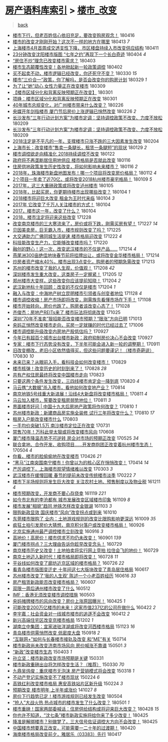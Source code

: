 [房产语料库索引](../../README.md)  > [楼市_改变](楼市_改变.md)
====
> [back](../README.md)

- [楼市下行，但老百姓信心依旧充足，要改变购房观念！](http://jkwz.applinzi.com/ittc/7092596384622707728.html#%E6%A5%BC%E5%B8%82%E4%B8%8B%E8%A1%8C%EF%BC%8C%E4%BD%86%E8%80%81%E7%99%BE%E5%A7%93%E4%BF%A1%E5%BF%83%E4%BE%9D%E6%97%A7%E5%85%85%E8%B6%B3%EF%BC%8C%E8%A6%81%E6%94%B9%E5%8F%98%E8%B4%AD%E6%88%BF%E8%A7%82%E5%BF%B5%EF%BC%81) 180416  
- [楼市的改变才刚刚开始？这次不一样的地方在哪里](http://jkwz.applinzi.com/ittc/7091295399082198023.html#%E6%A5%BC%E5%B8%82%E7%9A%84%E6%94%B9%E5%8F%98%E6%89%8D%E5%88%9A%E5%88%9A%E5%BC%80%E5%A7%8B%EF%BC%9F%E8%BF%99%E6%AC%A1%E4%B8%8D%E4%B8%80%E6%A0%B7%E7%9A%84%E5%9C%B0%E6%96%B9%E5%9C%A8%E5%93%AA%E9%87%8C) 180413 *7* 
- [上海楼市4月首周成交透支性下降，市区楼盘持续入市改变供应结构](http://jkwz.applinzi.com/ittc/7090643338850206730.html#%E4%B8%8A%E6%B5%B7%E6%A5%BC%E5%B8%824%E6%9C%88%E9%A6%96%E5%91%A8%E6%88%90%E4%BA%A4%E9%80%8F%E6%94%AF%E6%80%A7%E4%B8%8B%E9%99%8D%EF%BC%8C%E5%B8%82%E5%8C%BA%E6%A5%BC%E7%9B%98%E6%8C%81%E7%BB%AD%E5%85%A5%E5%B8%82%E6%94%B9%E5%8F%98%E4%BE%9B%E5%BA%94%E7%BB%93%E6%9E%84) 180411  
- [23分钟改变沈阳楼市版图 “七年之约”再现下一个长白奇迹](http://jkwz.applinzi.com/ittc/7088123755358585866.html#23%E5%88%86%E9%92%9F%E6%94%B9%E5%8F%98%E6%B2%88%E9%98%B3%E6%A5%BC%E5%B8%82%E7%89%88%E5%9B%BE+%E2%80%9C%E4%B8%83%E5%B9%B4%E4%B9%8B%E7%BA%A6%E2%80%9D%E5%86%8D%E7%8E%B0%E4%B8%8B%E4%B8%80%E4%B8%AA%E9%95%BF%E7%99%BD%E5%A5%87%E8%BF%B9) 180404 *4* 
- [“房住不炒”理念已改变楼市需求？](http://jkwz.applinzi.com/ittc/7087819238725387275.html#%E2%80%9C%E6%88%BF%E4%BD%8F%E4%B8%8D%E7%82%92%E2%80%9D%E7%90%86%E5%BF%B5%E5%B7%B2%E6%94%B9%E5%8F%98%E6%A5%BC%E5%B8%82%E9%9C%80%E6%B1%82%EF%BC%9F) 180403  
- [楼市生态颠覆性改变！各地掀起新一轮政策调控](http://jkwz.applinzi.com/ittc/7087393008465216528.html#%E6%A5%BC%E5%B8%82%E7%94%9F%E6%80%81%E9%A2%A0%E8%A6%86%E6%80%A7%E6%94%B9%E5%8F%98%EF%BC%81%E5%90%84%E5%9C%B0%E6%8E%80%E8%B5%B7%E6%96%B0%E4%B8%80%E8%BD%AE%E6%94%BF%E7%AD%96%E8%B0%83%E6%8E%A7) 180402  
- [买不起卖不动，楼市逻辑已经改变，你还死守不变？](http://jkwz.applinzi.com/ittc/7086279158663742480.html#%E4%B9%B0%E4%B8%8D%E8%B5%B7%E5%8D%96%E4%B8%8D%E5%8A%A8%EF%BC%8C%E6%A5%BC%E5%B8%82%E9%80%BB%E8%BE%91%E5%B7%B2%E7%BB%8F%E6%94%B9%E5%8F%98%EF%BC%8C%E4%BD%A0%E8%BF%98%E6%AD%BB%E5%AE%88%E4%B8%8D%E5%8F%98%EF%BC%9F) 180330 *15* 
- [楼市“三价合一”政策，你了解吗，是否会改变你的购房计划](http://jkwz.applinzi.com/ittc/7085678884450468880.html#%E6%A5%BC%E5%B8%82%E2%80%9C%E4%B8%89%E4%BB%B7%E5%90%88%E4%B8%80%E2%80%9D%E6%94%BF%E7%AD%96%EF%BC%8C%E4%BD%A0%E4%BA%86%E8%A7%A3%E5%90%97%EF%BC%8C%E6%98%AF%E5%90%A6%E4%BC%9A%E6%94%B9%E5%8F%98%E4%BD%A0%E7%9A%84%E8%B4%AD%E6%88%BF%E8%AE%A1%E5%88%92) 180329 *1* 
- [为了让“她”动心 女性力量正在改变楼市](http://jkwz.applinzi.com/ittc/7078552162223522832.html#%E4%B8%BA%E4%BA%86%E8%AE%A9%E2%80%9C%E5%A5%B9%E2%80%9D%E5%8A%A8%E5%BF%83+%E5%A5%B3%E6%80%A7%E5%8A%9B%E9%87%8F%E6%AD%A3%E5%9C%A8%E6%94%B9%E5%8F%98%E6%A5%BC%E5%B8%82) 180309  
- [【楼市区域分化和背离反映预期正在改变】](http://jkwz.applinzi.com/ittc/7075391647011832839.html#%E3%80%90%E6%A5%BC%E5%B8%82%E5%8C%BA%E5%9F%9F%E5%88%86%E5%8C%96%E5%92%8C%E8%83%8C%E7%A6%BB%E5%8F%8D%E6%98%A0%E9%A2%84%E6%9C%9F%E6%AD%A3%E5%9C%A8%E6%94%B9%E5%8F%98%E3%80%91) 180301  
- [项峥：楼市区域分化和背离反映预期正在改变](http://jkwz.applinzi.com/ittc/7075343002514228230.html#%E9%A1%B9%E5%B3%A5%EF%BC%9A%E6%A5%BC%E5%B8%82%E5%8C%BA%E5%9F%9F%E5%88%86%E5%8C%96%E5%92%8C%E8%83%8C%E7%A6%BB%E5%8F%8D%E6%98%A0%E9%A2%84%E6%9C%9F%E6%AD%A3%E5%9C%A8%E6%94%B9%E5%8F%98) 180301  
- [40年城市总规变化，对广州楼市带来什么改变？](http://jkwz.applinzi.com/ittc/7074354125993411590.html#40%E5%B9%B4%E5%9F%8E%E5%B8%82%E6%80%BB%E8%A7%84%E5%8F%98%E5%8C%96%EF%BC%8C%E5%AF%B9%E5%B9%BF%E5%B7%9E%E6%A5%BC%E5%B8%82%E5%B8%A6%E6%9D%A5%E4%BB%80%E4%B9%88%E6%94%B9%E5%8F%98%EF%BC%9F) 180226  
- [央媒开年剑指楼市 厦门节后房价上涨逻辑已悄然改变](http://jkwz.applinzi.com/ittc/7074308479097766919.html#%E5%A4%AE%E5%AA%92%E5%BC%80%E5%B9%B4%E5%89%91%E6%8C%87%E6%A5%BC%E5%B8%82+%E5%8E%A6%E9%97%A8%E8%8A%82%E5%90%8E%E6%88%BF%E4%BB%B7%E4%B8%8A%E6%B6%A8%E9%80%BB%E8%BE%91%E5%B7%B2%E6%82%84%E7%84%B6%E6%94%B9%E5%8F%98) 180226 *2* 
- [长沙发布“三年行动计划方案”为楼市定调：坚持调控政策不改变、力度不放松](http://jkwz.applinzi.com/ittc/7068010707843286033.html#%E9%95%BF%E6%B2%99%E5%8F%91%E5%B8%83%E2%80%9C%E4%B8%89%E5%B9%B4%E8%A1%8C%E5%8A%A8%E8%AE%A1%E5%88%92%E6%96%B9%E6%A1%88%E2%80%9D%E4%B8%BA%E6%A5%BC%E5%B8%82%E5%AE%9A%E8%B0%83%EF%BC%9A%E5%9D%9A%E6%8C%81%E8%B0%83%E6%8E%A7%E6%94%BF%E7%AD%96%E4%B8%8D%E6%94%B9%E5%8F%98%E3%80%81%E5%8A%9B%E5%BA%A6%E4%B8%8D%E6%94%BE%E6%9D%BE) 180209  
- [长沙发布“三年行动计划方案”为楼市定调：坚持调控政策不改变、力度不放松](http://jkwz.applinzi.com/ittc/7068001225432105991.html#%E9%95%BF%E6%B2%99%E5%8F%91%E5%B8%83%E2%80%9C%E4%B8%89%E5%B9%B4%E8%A1%8C%E5%8A%A8%E8%AE%A1%E5%88%92%E6%96%B9%E6%A1%88%E2%80%9D%E4%B8%BA%E6%A5%BC%E5%B8%82%E5%AE%9A%E8%B0%83%EF%BC%9A%E5%9D%9A%E6%8C%81%E8%B0%83%E6%8E%A7%E6%94%BF%E7%AD%96%E4%B8%8D%E6%94%B9%E5%8F%98%E3%80%81%E5%8A%9B%E5%BA%A6%E4%B8%8D%E6%94%BE%E6%9D%BE) 180209  
- [2018注定是不平凡的一年，支撑楼市只涨不跌的三大因素发生改变](http://jkwz.applinzi.com/ittc/7066254131688113162.html#2018%E6%B3%A8%E5%AE%9A%E6%98%AF%E4%B8%8D%E5%B9%B3%E5%87%A1%E7%9A%84%E4%B8%80%E5%B9%B4%EF%BC%8C%E6%94%AF%E6%92%91%E6%A5%BC%E5%B8%82%E5%8F%AA%E6%B6%A8%E4%B8%8D%E8%B7%8C%E7%9A%84%E4%B8%89%E5%A4%A7%E5%9B%A0%E7%B4%A0%E5%8F%91%E7%94%9F%E6%94%B9%E5%8F%98) 180204  
- [上海市长：改变楼市“售卖一条腿长，租赁一条腿短”的现状](http://jkwz.applinzi.com/ittc/7064058201610126342.html#%E4%B8%8A%E6%B5%B7%E5%B8%82%E9%95%BF%EF%BC%9A%E6%94%B9%E5%8F%98%E6%A5%BC%E5%B8%82%E2%80%9C%E5%94%AE%E5%8D%96%E4%B8%80%E6%9D%A1%E8%85%BF%E9%95%BF%EF%BC%8C%E7%A7%9F%E8%B5%81%E4%B8%80%E6%9D%A1%E8%85%BF%E7%9F%AD%E2%80%9D%E7%9A%84%E7%8E%B0%E7%8A%B6) 180129 *2* 
- [楼市调控欲走向精准化 2018持续调控不改变](http://jkwz.applinzi.com/ittc/7061463302956123146.html#%E6%A5%BC%E5%B8%82%E8%B0%83%E6%8E%A7%E6%AC%B2%E8%B5%B0%E5%90%91%E7%B2%BE%E5%87%86%E5%8C%96+2018%E6%8C%81%E7%BB%AD%E8%B0%83%E6%8E%A7%E4%B8%8D%E6%94%B9%E5%8F%98) 180122  
- [政府将不再垄断居住用地供应 楼市格局是否就此改变](http://jkwz.applinzi.com/ittc/7059238653904028678.html#%E6%94%BF%E5%BA%9C%E5%B0%86%E4%B8%8D%E5%86%8D%E5%9E%84%E6%96%AD%E5%B1%85%E4%BD%8F%E7%94%A8%E5%9C%B0%E4%BE%9B%E5%BA%94+%E6%A5%BC%E5%B8%82%E6%A0%BC%E5%B1%80%E6%98%AF%E5%90%A6%E5%B0%B1%E6%AD%A4%E6%94%B9%E5%8F%98) 180116  
- [住房供地政策发生历史性改变，将如何影响未来楼市？](http://jkwz.applinzi.com/ittc/7059162869625521158.html#%E4%BD%8F%E6%88%BF%E4%BE%9B%E5%9C%B0%E6%94%BF%E7%AD%96%E5%8F%91%E7%94%9F%E5%8E%86%E5%8F%B2%E6%80%A7%E6%94%B9%E5%8F%98%EF%BC%8C%E5%B0%86%E5%A6%82%E4%BD%95%E5%BD%B1%E5%93%8D%E6%9C%AA%E6%9D%A5%E6%A5%BC%E5%B8%82%EF%BC%9F) 180116 *2* 
- [2018年，珠海楼市新盘地图发布！哪一个项目将改变房价格局？](http://jkwz.applinzi.com/ittc/7057795721451799568.html#2018%E5%B9%B4%EF%BC%8C%E7%8F%A0%E6%B5%B7%E6%A5%BC%E5%B8%82%E6%96%B0%E7%9B%98%E5%9C%B0%E5%9B%BE%E5%8F%91%E5%B8%83%EF%BC%81%E5%93%AA%E4%B8%80%E4%B8%AA%E9%A1%B9%E7%9B%AE%E5%B0%86%E6%94%B9%E5%8F%98%E6%88%BF%E4%BB%B7%E6%A0%BC%E5%B1%80%EF%BC%9F) 180112 *4* 
- [2个项目一年卖了近70亿，或将改变2018杭州楼市豪宅格局！](http://jkwz.applinzi.com/ittc/7056638576089891851.html#2%E4%B8%AA%E9%A1%B9%E7%9B%AE%E4%B8%80%E5%B9%B4%E5%8D%96%E4%BA%86%E8%BF%9170%E4%BA%BF%EF%BC%8C%E6%88%96%E5%B0%86%E6%94%B9%E5%8F%982018%E6%9D%AD%E5%B7%9E%E6%A5%BC%E5%B8%82%E8%B1%AA%E5%AE%85%E6%A0%BC%E5%B1%80%EF%BC%81) 180109 *5* 
- [2017年，这三大重磅政策或将改变泸州楼市](http://jkwz.applinzi.com/ittc/7055051524147774480.html#2017%E5%B9%B4%EF%BC%8C%E8%BF%99%E4%B8%89%E5%A4%A7%E9%87%8D%E7%A3%85%E6%94%BF%E7%AD%96%E6%88%96%E5%B0%86%E6%94%B9%E5%8F%98%E6%B3%B8%E5%B7%9E%E6%A5%BC%E5%B8%82) 180105  
- [2018年，比起买房，你更期待楼市出现哪些改变？](http://jkwz.applinzi.com/ittc/7054785487284208646.html#2018%E5%B9%B4%EF%BC%8C%E6%AF%94%E8%B5%B7%E4%B9%B0%E6%88%BF%EF%BC%8C%E4%BD%A0%E6%9B%B4%E6%9C%9F%E5%BE%85%E6%A5%BC%E5%B8%82%E5%87%BA%E7%8E%B0%E5%93%AA%E4%BA%9B%E6%94%B9%E5%8F%98%EF%BC%9F) 180104 *1* 
- [2018楼市将迎巨大改变 租金为王时代来临](http://jkwz.applinzi.com/ittc/7054714013819077648.html#2018%E6%A5%BC%E5%B8%82%E5%B0%86%E8%BF%8E%E5%B7%A8%E5%A4%A7%E6%94%B9%E5%8F%98+%E7%A7%9F%E9%87%91%E4%B8%BA%E7%8E%8B%E6%97%B6%E4%BB%A3%E6%9D%A5%E4%B8%B4) 180104 *3* 
- [2017年 它改变了千万人关注楼市的方式！](http://jkwz.applinzi.com/ittc/7054686245005820944.html#2017%E5%B9%B4+%E5%AE%83%E6%94%B9%E5%8F%98%E4%BA%86%E5%8D%83%E4%B8%87%E4%BA%BA%E5%85%B3%E6%B3%A8%E6%A5%BC%E5%B8%82%E7%9A%84%E6%96%B9%E5%BC%8F%EF%BC%81) 180104  
- [2017，楼市这一年，改变了什么？](http://jkwz.applinzi.com/ittc/7054582252984337418.html#2017%EF%BC%8C%E6%A5%BC%E5%B8%82%E8%BF%99%E4%B8%80%E5%B9%B4%EF%BC%8C%E6%94%B9%E5%8F%98%E4%BA%86%E4%BB%80%E4%B9%88%EF%BC%9F) 180104  
- [2018，楼市注定将迎来这些改变](http://jkwz.applinzi.com/ittc/7052150365951099920.html#2018%EF%BC%8C%E6%A5%BC%E5%B8%82%E6%B3%A8%E5%AE%9A%E5%B0%86%E8%BF%8E%E6%9D%A5%E8%BF%99%E4%BA%9B%E6%94%B9%E5%8F%98) 171228  
- [改变南京楼市的三大寒流来了，房价或将下跌，刚需买房有望！](http://jkwz.applinzi.com/ittc/7051722952884618256.html#%E6%94%B9%E5%8F%98%E5%8D%97%E4%BA%AC%E6%A5%BC%E5%B8%82%E7%9A%84%E4%B8%89%E5%A4%A7%E5%AF%92%E6%B5%81%E6%9D%A5%E4%BA%86%EF%BC%8C%E6%88%BF%E4%BB%B7%E6%88%96%E5%B0%86%E4%B8%8B%E8%B7%8C%EF%BC%8C%E5%88%9A%E9%9C%80%E4%B9%B0%E6%88%BF%E6%9C%89%E6%9C%9B%EF%BC%81) 171227 *14* 
- [贝因美卖房，巨无霸入市，楼市规则改变了吗？](http://jkwz.applinzi.com/ittc/7051051119017477136.html#%E8%B4%9D%E5%9B%A0%E7%BE%8E%E5%8D%96%E6%88%BF%EF%BC%8C%E5%B7%A8%E6%97%A0%E9%9C%B8%E5%85%A5%E5%B8%82%EF%BC%8C%E6%A5%BC%E5%B8%82%E8%A7%84%E5%88%99%E6%94%B9%E5%8F%98%E4%BA%86%E5%90%97%EF%BC%9F) 171225  
- [大交通助力广佛同城生活提速 楼市格局迎改变](http://jkwz.applinzi.com/ittc/7049844237141541905.html#%E5%A4%A7%E4%BA%A4%E9%80%9A%E5%8A%A9%E5%8A%9B%E5%B9%BF%E4%BD%9B%E5%90%8C%E5%9F%8E%E7%94%9F%E6%B4%BB%E6%8F%90%E9%80%9F+%E6%A5%BC%E5%B8%82%E6%A0%BC%E5%B1%80%E8%BF%8E%E6%94%B9%E5%8F%98) 171222 *4* 
- [科技能改变生产力，它能够改变楼市吗？](http://jkwz.applinzi.com/ittc/7049135606058189840.html#%E7%A7%91%E6%8A%80%E8%83%BD%E6%94%B9%E5%8F%98%E7%94%9F%E4%BA%A7%E5%8A%9B%EF%BC%8C%E5%AE%83%E8%83%BD%E5%A4%9F%E6%94%B9%E5%8F%98%E6%A5%BC%E5%B8%82%E5%90%97%EF%BC%9F) 171220  
- [融创的野心！这一次，改变武汉楼市的不仅是产品……](http://jkwz.applinzi.com/ittc/7047009768353301521.html#%E8%9E%8D%E5%88%9B%E7%9A%84%E9%87%8E%E5%BF%83%EF%BC%81%E8%BF%99%E4%B8%80%E6%AC%A1%EF%BC%8C%E6%94%B9%E5%8F%98%E6%AD%A6%E6%B1%89%E6%A5%BC%E5%B8%82%E7%9A%84%E4%B8%8D%E4%BB%85%E6%98%AF%E4%BA%A7%E5%93%81%E2%80%A6%E2%80%A6) 171214 *4* 
- [燕尾洲300亩绝佳地块春节前将挂牌出让，或将改变金华楼市格局！](http://jkwz.applinzi.com/ittc/7046984360685732881.html#%E7%87%95%E5%B0%BE%E6%B4%B2300%E4%BA%A9%E7%BB%9D%E4%BD%B3%E5%9C%B0%E5%9D%97%E6%98%A5%E8%8A%82%E5%89%8D%E5%B0%86%E6%8C%82%E7%89%8C%E5%87%BA%E8%AE%A9%EF%BC%8C%E6%88%96%E5%B0%86%E6%94%B9%E5%8F%98%E9%87%91%E5%8D%8E%E6%A5%BC%E5%B8%82%E6%A0%BC%E5%B1%80%EF%BC%81) 171214  
- [炒房者资产缩水40%，楼市出现3点变化，购房者的预期急需改变](http://jkwz.applinzi.com/ittc/7046692400934683665.html#%E7%82%92%E6%88%BF%E8%80%85%E8%B5%84%E4%BA%A7%E7%BC%A9%E6%B0%B440%25%EF%BC%8C%E6%A5%BC%E5%B8%82%E5%87%BA%E7%8E%B03%E7%82%B9%E5%8F%98%E5%8C%96%EF%BC%8C%E8%B4%AD%E6%88%BF%E8%80%85%E7%9A%84%E9%A2%84%E6%9C%9F%E6%80%A5%E9%9C%80%E6%94%B9%E5%8F%98) 171213  
- [苏州的楼市改变了我的人生观，价值观！](http://jkwz.applinzi.com/ittc/7044666178612495376.html#%E8%8B%8F%E5%B7%9E%E7%9A%84%E6%A5%BC%E5%B8%82%E6%94%B9%E5%8F%98%E4%BA%86%E6%88%91%E7%9A%84%E4%BA%BA%E7%94%9F%E8%A7%82%EF%BC%8C%E4%BB%B7%E5%80%BC%E8%A7%82%EF%BC%81) 171208 *42* 
- [深圳楼市发生重大改变，这类房子一定握紧！](http://jkwz.applinzi.com/ittc/7043530576848487441.html#%E6%B7%B1%E5%9C%B3%E6%A5%BC%E5%B8%82%E5%8F%91%E7%94%9F%E9%87%8D%E5%A4%A7%E6%94%B9%E5%8F%98%EF%BC%8C%E8%BF%99%E7%B1%BB%E6%88%BF%E5%AD%90%E4%B8%80%E5%AE%9A%E6%8F%A1%E7%B4%A7%EF%BC%81) 171205 *12* 
- [郑州楼市大变样，这些改变你应该提前知晓！](http://jkwz.applinzi.com/ittc/7043279795629065232.html#%E9%83%91%E5%B7%9E%E6%A5%BC%E5%B8%82%E5%A4%A7%E5%8F%98%E6%A0%B7%EF%BC%8C%E8%BF%99%E4%BA%9B%E6%94%B9%E5%8F%98%E4%BD%A0%E5%BA%94%E8%AF%A5%E6%8F%90%E5%89%8D%E7%9F%A5%E6%99%93%EF%BC%81) 171204 *2* 
- [武汉新地标十年回顾：改变的不仅仅是楼市](http://jkwz.applinzi.com/ittc/7043269527863821328.html#%E6%AD%A6%E6%B1%89%E6%96%B0%E5%9C%B0%E6%A0%87%E5%8D%81%E5%B9%B4%E5%9B%9E%E9%A1%BE%EF%BC%9A%E6%94%B9%E5%8F%98%E7%9A%84%E4%B8%8D%E4%BB%85%E4%BB%85%E6%98%AF%E6%A5%BC%E5%B8%82) 171204 *1* 
- [融入与改变：中海地产树立昆明楼市引领者与创变者地位](http://jkwz.applinzi.com/ittc/7040990249927312400.html#%E8%9E%8D%E5%85%A5%E4%B8%8E%E6%94%B9%E5%8F%98%EF%BC%9A%E4%B8%AD%E6%B5%B7%E5%9C%B0%E4%BA%A7%E6%A0%91%E7%AB%8B%E6%98%86%E6%98%8E%E6%A5%BC%E5%B8%82%E5%BC%95%E9%A2%86%E8%80%85%E4%B8%8E%E5%88%9B%E5%8F%98%E8%80%85%E5%9C%B0%E4%BD%8D) 171128 *4* 
- [楼市调控收缩！房产市场即将改变，刚需族先看懂市场在下手！](http://jkwz.applinzi.com/ittc/7033692522835100689.html#%E6%A5%BC%E5%B8%82%E8%B0%83%E6%8E%A7%E6%94%B6%E7%BC%A9%EF%BC%81%E6%88%BF%E4%BA%A7%E5%B8%82%E5%9C%BA%E5%8D%B3%E5%B0%86%E6%94%B9%E5%8F%98%EF%BC%8C%E5%88%9A%E9%9C%80%E6%97%8F%E5%85%88%E7%9C%8B%E6%87%82%E5%B8%82%E5%9C%BA%E5%9C%A8%E4%B8%8B%E6%89%8B%EF%BC%81) 171108  
- [楼市开始转向，房价也跌了，购房者该改变心态了！](http://jkwz.applinzi.com/ittc/7029429315803022353.html#%E6%A5%BC%E5%B8%82%E5%BC%80%E5%A7%8B%E8%BD%AC%E5%90%91%EF%BC%8C%E6%88%BF%E4%BB%B7%E4%B9%9F%E8%B7%8C%E4%BA%86%EF%BC%8C%E8%B4%AD%E6%88%BF%E8%80%85%E8%AF%A5%E6%94%B9%E5%8F%98%E5%BF%83%E6%80%81%E4%BA%86%EF%BC%81) 171028  
- [齐俊杰：房地产REITs来了 楼市玩法将彻底改变](http://jkwz.applinzi.com/ittc/7028319968368788497.html#%E9%BD%90%E4%BF%8A%E6%9D%B0%EF%BC%9A%E6%88%BF%E5%9C%B0%E4%BA%A7REITs%E6%9D%A5%E4%BA%86+%E6%A5%BC%E5%B8%82%E7%8E%A9%E6%B3%95%E5%B0%86%E5%BD%BB%E5%BA%95%E6%94%B9%E5%8F%98) 171025  
- [深圳“70年不准卖”狠招能否改变楼市预期？“限涨”方向已明](http://jkwz.applinzi.com/ittc/7023855613858284561.html#%E6%B7%B1%E5%9C%B3%E2%80%9C70%E5%B9%B4%E4%B8%8D%E5%87%86%E5%8D%96%E2%80%9D%E7%8B%A0%E6%8B%9B%E8%83%BD%E5%90%A6%E6%94%B9%E5%8F%98%E6%A5%BC%E5%B8%82%E9%A2%84%E6%9C%9F%EF%BC%9F%E2%80%9C%E9%99%90%E6%B6%A8%E2%80%9D%E6%96%B9%E5%90%91%E5%B7%B2%E6%98%8E) 171013  
- [央妈正悄然改变楼市走向，买房一定就赚的时代已经过去了](http://jkwz.applinzi.com/ittc/7021136766298489873.html#%E5%A4%AE%E5%A6%88%E6%AD%A3%E6%82%84%E7%84%B6%E6%94%B9%E5%8F%98%E6%A5%BC%E5%B8%82%E8%B5%B0%E5%90%91%EF%BC%8C%E4%B9%B0%E6%88%BF%E4%B8%80%E5%AE%9A%E5%B0%B1%E8%B5%9A%E7%9A%84%E6%97%B6%E4%BB%A3%E5%B7%B2%E7%BB%8F%E8%BF%87%E5%8E%BB%E4%BA%86) 171006  
- [楼市调控能升级改变内房地产股低估吗？](http://jkwz.applinzi.com/ittc/7017949506342224912.html#%E6%A5%BC%E5%B8%82%E8%B0%83%E6%8E%A7%E8%83%BD%E5%8D%87%E7%BA%A7%E6%94%B9%E5%8F%98%E5%86%85%E6%88%BF%E5%9C%B0%E4%BA%A7%E8%82%A1%E4%BD%8E%E4%BC%B0%E5%90%97%EF%BC%9F) 170927  
- [今年已有超百个城市出台楼市新政：政府抑制房价决心不会改变](http://jkwz.applinzi.com/ittc/7017923640786682897.html#%E4%BB%8A%E5%B9%B4%E5%B7%B2%E6%9C%89%E8%B6%85%E7%99%BE%E4%B8%AA%E5%9F%8E%E5%B8%82%E5%87%BA%E5%8F%B0%E6%A5%BC%E5%B8%82%E6%96%B0%E6%94%BF%EF%BC%9A%E6%94%BF%E5%BA%9C%E6%8A%91%E5%88%B6%E6%88%BF%E4%BB%B7%E5%86%B3%E5%BF%83%E4%B8%8D%E4%BC%9A%E6%94%B9%E5%8F%98) 170927  
- [专家：楼市下行态势没有改变，下半年可能会进入新一轮的调整期！](http://jkwz.applinzi.com/ittc/7011985482219783184.html#%E4%B8%93%E5%AE%B6%EF%BC%9A%E6%A5%BC%E5%B8%82%E4%B8%8B%E8%A1%8C%E6%80%81%E5%8A%BF%E6%B2%A1%E6%9C%89%E6%94%B9%E5%8F%98%EF%BC%8C%E4%B8%8B%E5%8D%8A%E5%B9%B4%E5%8F%AF%E8%83%BD%E4%BC%9A%E8%BF%9B%E5%85%A5%E6%96%B0%E4%B8%80%E8%BD%AE%E7%9A%84%E8%B0%83%E6%95%B4%E6%9C%9F%EF%BC%81) 170911  
- [旧改变棚改，老旧小区依然值得买，但这些问题要谨记！（楼市奇葩说）](http://jkwz.applinzi.com/ittc/7007648970615309328.html#%E6%97%A7%E6%94%B9%E5%8F%98%E6%A3%9A%E6%94%B9%EF%BC%8C%E8%80%81%E6%97%A7%E5%B0%8F%E5%8C%BA%E4%BE%9D%E7%84%B6%E5%80%BC%E5%BE%97%E4%B9%B0%EF%BC%8C%E4%BD%86%E8%BF%99%E4%BA%9B%E9%97%AE%E9%A2%98%E8%A6%81%E8%B0%A8%E8%AE%B0%EF%BC%81%EF%BC%88%E6%A5%BC%E5%B8%82%E5%A5%87%E8%91%A9%E8%AF%B4%EF%BC%89) 170830 *10* 
- [未来已来？从眼前入手，看科技会如何改变楼市！](http://jkwz.applinzi.com/ittc/6991687806152606737.html#%E6%9C%AA%E6%9D%A5%E5%B7%B2%E6%9D%A5%EF%BC%9F%E4%BB%8E%E7%9C%BC%E5%89%8D%E5%85%A5%E6%89%8B%EF%BC%8C%E7%9C%8B%E7%A7%91%E6%8A%80%E4%BC%9A%E5%A6%82%E4%BD%95%E6%94%B9%E5%8F%98%E6%A5%BC%E5%B8%82%EF%BC%81) 170829  
- [楼市核弹！改变历史的时刻到来了！](http://jkwz.applinzi.com/ittc/7006947552585581584.html#%E6%A5%BC%E5%B8%82%E6%A0%B8%E5%BC%B9%EF%BC%81%E6%94%B9%E5%8F%98%E5%8E%86%E5%8F%B2%E7%9A%84%E6%97%B6%E5%88%BB%E5%88%B0%E6%9D%A5%E4%BA%86%EF%BC%81) 170828 *28* 
- [共有产权住房最终将改变中国楼市走向](http://jkwz.applinzi.com/ittc/7004958025507669008.html#%E5%85%B1%E6%9C%89%E4%BA%A7%E6%9D%83%E4%BD%8F%E6%88%BF%E6%9C%80%E7%BB%88%E5%B0%86%E6%94%B9%E5%8F%98%E4%B8%AD%E5%9B%BD%E6%A5%BC%E5%B8%82%E8%B5%B0%E5%90%91) 170823  
- [只要这两个条件发生改变，三四线楼市肯定会一降到底](http://jkwz.applinzi.com/ittc/7003801599611503633.html#%E5%8F%AA%E8%A6%81%E8%BF%99%E4%B8%A4%E4%B8%AA%E6%9D%A1%E4%BB%B6%E5%8F%91%E7%94%9F%E6%94%B9%E5%8F%98%EF%BC%8C%E4%B8%89%E5%9B%9B%E7%BA%BF%E6%A5%BC%E5%B8%82%E8%82%AF%E5%AE%9A%E4%BC%9A%E4%B8%80%E9%99%8D%E5%88%B0%E5%BA%95) 170820 *4* 
- [马云携“大数据”杀入楼市，看他如何改变地产业？](http://jkwz.applinzi.com/ittc/7001646947184935952.html#%E9%A9%AC%E4%BA%91%E6%90%BA%E2%80%9C%E5%A4%A7%E6%95%B0%E6%8D%AE%E2%80%9D%E6%9D%80%E5%85%A5%E6%A5%BC%E5%B8%82%EF%BC%8C%E7%9C%8B%E4%BB%96%E5%A6%82%E4%BD%95%E6%94%B9%E5%8F%98%E5%9C%B0%E4%BA%A7%E4%B8%9A%EF%BC%9F) 170814  
- [南京地铁5号线重大新进展！沿线4大新盘将改变楼市格局！](http://jkwz.applinzi.com/ittc/7000578281525740561.html#%E5%8D%97%E4%BA%AC%E5%9C%B0%E9%93%815%E5%8F%B7%E7%BA%BF%E9%87%8D%E5%A4%A7%E6%96%B0%E8%BF%9B%E5%B1%95%EF%BC%81%E6%B2%BF%E7%BA%BF4%E5%A4%A7%E6%96%B0%E7%9B%98%E5%B0%86%E6%94%B9%E5%8F%98%E6%A5%BC%E5%B8%82%E6%A0%BC%E5%B1%80%EF%BC%81) 170811 *4* 
- [马云加入楼市，誓要改变租房弱势地位！](http://jkwz.applinzi.com/ittc/7000525124540040208.html#%E9%A9%AC%E4%BA%91%E5%8A%A0%E5%85%A5%E6%A5%BC%E5%B8%82%EF%BC%8C%E8%AA%93%E8%A6%81%E6%94%B9%E5%8F%98%E7%A7%9F%E6%88%BF%E5%BC%B1%E5%8A%BF%E5%9C%B0%E4%BD%8D%EF%BC%81) 170811 *3* 
- [界面楼市好问 | 中国十九大后房地产政策将作何改变？](http://jkwz.applinzi.com/ittc/7000222527648171025.html#%E7%95%8C%E9%9D%A2%E6%A5%BC%E5%B8%82%E5%A5%BD%E9%97%AE+%7C+%E4%B8%AD%E5%9B%BD%E5%8D%81%E4%B9%9D%E5%A4%A7%E5%90%8E%E6%88%BF%E5%9C%B0%E4%BA%A7%E6%94%BF%E7%AD%96%E5%B0%86%E4%BD%9C%E4%BD%95%E6%94%B9%E5%8F%98%EF%BC%9F) 170810 *1* 
- [苏州楼市新政：新建商品房实施全装修 试行三年将改变什么？](http://jkwz.applinzi.com/ittc/7000210349004162065.html#%E8%8B%8F%E5%B7%9E%E6%A5%BC%E5%B8%82%E6%96%B0%E6%94%BF%EF%BC%9A%E6%96%B0%E5%BB%BA%E5%95%86%E5%93%81%E6%88%BF%E5%AE%9E%E6%96%BD%E5%85%A8%E8%A3%85%E4%BF%AE+%E8%AF%95%E8%A1%8C%E4%B8%89%E5%B9%B4%E5%B0%86%E6%94%B9%E5%8F%98%E4%BB%80%E4%B9%88%EF%BC%9F) 170810 *17* 
- [租房入户能改变楼市什么](http://jkwz.applinzi.com/ittc/6997503702276260881.html#%E7%A7%9F%E6%88%BF%E5%85%A5%E6%88%B7%E8%83%BD%E6%94%B9%E5%8F%98%E6%A5%BC%E5%B8%82%E4%BB%80%E4%B9%88) 170803  
- [一手均价突破1.5万 南沙楼市定位正在改变](http://jkwz.applinzi.com/ittc/6996511512167187472.html#%E4%B8%80%E6%89%8B%E5%9D%87%E4%BB%B7%E7%AA%81%E7%A0%B41.5%E4%B8%87+%E5%8D%97%E6%B2%99%E6%A5%BC%E5%B8%82%E5%AE%9A%E4%BD%8D%E6%AD%A3%E5%9C%A8%E6%94%B9%E5%8F%98) 170731  
- [禁售70年！万科此举太狠或将改变楼市风向](http://jkwz.applinzi.com/ittc/6976845972993737733.html#%E7%A6%81%E5%94%AE70%E5%B9%B4%EF%BC%81%E4%B8%87%E7%A7%91%E6%AD%A4%E4%B8%BE%E5%A4%AA%E7%8B%A0%E6%88%96%E5%B0%86%E6%94%B9%E5%8F%98%E6%A5%BC%E5%B8%82%E9%A3%8E%E5%90%91) 170608  
- [厦门楼市降温态势不可逆转 房企对市场的预期正改变](http://jkwz.applinzi.com/ittc/6971509750620488708.html#%E5%8E%A6%E9%97%A8%E6%A5%BC%E5%B8%82%E9%99%8D%E6%B8%A9%E6%80%81%E5%8A%BF%E4%B8%8D%E5%8F%AF%E9%80%86%E8%BD%AC+%E6%88%BF%E4%BC%81%E5%AF%B9%E5%B8%82%E5%9C%BA%E7%9A%84%E9%A2%84%E6%9C%9F%E6%AD%A3%E6%94%B9%E5%8F%98) 170525 *34* 
- [联合拿地、合作开发、收购项目……开发商抱团正改变着杭州楼市生态！](http://jkwz.applinzi.com/ittc/6963775263635670021.html#%E8%81%94%E5%90%88%E6%8B%BF%E5%9C%B0%E3%80%81%E5%90%88%E4%BD%9C%E5%BC%80%E5%8F%91%E3%80%81%E6%94%B6%E8%B4%AD%E9%A1%B9%E7%9B%AE%E2%80%A6%E2%80%A6%E5%BC%80%E5%8F%91%E5%95%86%E6%8A%B1%E5%9B%A2%E6%AD%A3%E6%94%B9%E5%8F%98%E7%9D%80%E6%9D%AD%E5%B7%9E%E6%A5%BC%E5%B8%82%E7%94%9F%E6%80%81%EF%BC%81) 170504 *4* 
- [你看，楼市的脸偷偷地在改变楼市](http://jkwz.applinzi.com/ittc/6960751761416520709.html#%E4%BD%A0%E7%9C%8B%EF%BC%8C%E6%A5%BC%E5%B8%82%E7%9A%84%E8%84%B8%E5%81%B7%E5%81%B7%E5%9C%B0%E5%9C%A8%E6%94%B9%E5%8F%98%E6%A5%BC%E5%B8%82) 170426 *21* 
- [“黑马”江南突围南宁楼市！你曾以为的核心区在悄悄改变！](http://jkwz.applinzi.com/ittc/6956354553652970501.html#%E2%80%9C%E9%BB%91%E9%A9%AC%E2%80%9D%E6%B1%9F%E5%8D%97%E7%AA%81%E5%9B%B4%E5%8D%97%E5%AE%81%E6%A5%BC%E5%B8%82%EF%BC%81%E4%BD%A0%E6%9B%BE%E4%BB%A5%E4%B8%BA%E7%9A%84%E6%A0%B8%E5%BF%83%E5%8C%BA%E5%9C%A8%E6%82%84%E6%82%84%E6%94%B9%E5%8F%98%EF%BC%81) 170414 *14* 
- [严厉调控下，上海楼市观望情绪难以改变](http://jkwz.applinzi.com/ittc/6940797817361794052.html#%E4%B8%A5%E5%8E%89%E8%B0%83%E6%8E%A7%E4%B8%8B%EF%BC%8C%E4%B8%8A%E6%B5%B7%E6%A5%BC%E5%B8%82%E8%A7%82%E6%9C%9B%E6%83%85%E7%BB%AA%E9%9A%BE%E4%BB%A5%E6%94%B9%E5%8F%98) 170303 *3* 
- [武汉楼市在缓慢回暖 春节的提前未改变传统楼市淡季](http://jkwz.applinzi.com/ittc/6937412143518581764.html#%E6%AD%A6%E6%B1%89%E6%A5%BC%E5%B8%82%E5%9C%A8%E7%BC%93%E6%85%A2%E5%9B%9E%E6%9A%96+%E6%98%A5%E8%8A%82%E7%9A%84%E6%8F%90%E5%89%8D%E6%9C%AA%E6%94%B9%E5%8F%98%E4%BC%A0%E7%BB%9F%E6%A5%BC%E5%B8%82%E6%B7%A1%E5%AD%A3) 170222 *7* 
- [楼市下半场规则将发生巨大改变 关注农村土地、预售制度以及物业税](http://jkwz.applinzi.com/ittc/6910419245522748420.html#%E6%A5%BC%E5%B8%82%E4%B8%8B%E5%8D%8A%E5%9C%BA%E8%A7%84%E5%88%99%E5%B0%86%E5%8F%91%E7%94%9F%E5%B7%A8%E5%A4%A7%E6%94%B9%E5%8F%98+%E5%85%B3%E6%B3%A8%E5%86%9C%E6%9D%91%E5%9C%9F%E5%9C%B0%E3%80%81%E9%A2%84%E5%94%AE%E5%88%B6%E5%BA%A6%E4%BB%A5%E5%8F%8A%E7%89%A9%E4%B8%9A%E7%A8%8E) 161211 *4* 
- [楼市预期改变，开发商不要心存侥幸](http://jkwz.applinzi.com/ittc/6902167424027067396.html#%E6%A5%BC%E5%B8%82%E9%A2%84%E6%9C%9F%E6%94%B9%E5%8F%98%EF%BC%8C%E5%BC%80%E5%8F%91%E5%95%86%E4%B8%8D%E8%A6%81%E5%BF%83%E5%AD%98%E4%BE%A5%E5%B9%B8) 161119 *221* 
- [如今市北有的李沧都有 城市发展改变区域楼市印象](http://jkwz.applinzi.com/ittc/6898391120161014788.html#%E5%A6%82%E4%BB%8A%E5%B8%82%E5%8C%97%E6%9C%89%E7%9A%84%E6%9D%8E%E6%B2%A7%E9%83%BD%E6%9C%89+%E5%9F%8E%E5%B8%82%E5%8F%91%E5%B1%95%E6%94%B9%E5%8F%98%E5%8C%BA%E5%9F%9F%E6%A5%BC%E5%B8%82%E5%8D%B0%E8%B1%A1) 161109 *8* 
- [楼市发展“相貌”趋同 地铁怎样改变金银湖](http://jkwz.applinzi.com/ittc/6896221409113539588.html#%E6%A5%BC%E5%B8%82%E5%8F%91%E5%B1%95%E2%80%9C%E7%9B%B8%E8%B2%8C%E2%80%9D%E8%B6%8B%E5%90%8C+%E5%9C%B0%E9%93%81%E6%80%8E%E6%A0%B7%E6%94%B9%E5%8F%98%E9%87%91%E9%93%B6%E6%B9%96) 161103 *3* 
- [限购新政显效 国庆楼市“风向”改变拐点或到来](http://jkwz.applinzi.com/ittc/6887317963526374404.html#%E9%99%90%E8%B4%AD%E6%96%B0%E6%94%BF%E6%98%BE%E6%95%88+%E5%9B%BD%E5%BA%86%E6%A5%BC%E5%B8%82%E2%80%9C%E9%A3%8E%E5%90%91%E2%80%9D%E6%94%B9%E5%8F%98%E6%8B%90%E7%82%B9%E6%88%96%E5%88%B0%E6%9D%A5) 161010  
- [东莞楼市限购了 业内：土地游戏规则的改变比限购影响更深远](http://jkwz.applinzi.com/ittc/6886921352119845892.html#%E4%B8%9C%E8%8E%9E%E6%A5%BC%E5%B8%82%E9%99%90%E8%B4%AD%E4%BA%86+%E4%B8%9A%E5%86%85%EF%BC%9A%E5%9C%9F%E5%9C%B0%E6%B8%B8%E6%88%8F%E8%A7%84%E5%88%99%E7%9A%84%E6%94%B9%E5%8F%98%E6%AF%94%E9%99%90%E8%B4%AD%E5%BD%B1%E5%93%8D%E6%9B%B4%E6%B7%B1%E8%BF%9C) 161009 *35* 
- [疯狂土拍引发房价大猜想，南京积分落户或改变楼市格局！](http://jkwz.applinzi.com/ittc/6882102452454687749.html#%E7%96%AF%E7%8B%82%E5%9C%9F%E6%8B%8D%E5%BC%95%E5%8F%91%E6%88%BF%E4%BB%B7%E5%A4%A7%E7%8C%9C%E6%83%B3%EF%BC%8C%E5%8D%97%E4%BA%AC%E7%A7%AF%E5%88%86%E8%90%BD%E6%88%B7%E6%88%96%E6%94%B9%E5%8F%98%E6%A5%BC%E5%B8%82%E6%A0%BC%E5%B1%80%EF%BC%81) 160926  
- [北京实施通州最严调控楼市立刻改变](http://jkwz.applinzi.com/ittc/6878357046302344196.html#%E5%8C%97%E4%BA%AC%E5%AE%9E%E6%96%BD%E9%80%9A%E5%B7%9E%E6%9C%80%E4%B8%A5%E8%B0%83%E6%8E%A7%E6%A5%BC%E5%B8%82%E7%AB%8B%E5%88%BB%E6%94%B9%E5%8F%98) 160916 *3* 
- [高地价！高房价！楼市供求不均仍未改变！](http://jkwz.applinzi.com/ittc/6872851997618865156.html#%E9%AB%98%E5%9C%B0%E4%BB%B7%EF%BC%81%E9%AB%98%E6%88%BF%E4%BB%B7%EF%BC%81%E6%A5%BC%E5%B8%82%E4%BE%9B%E6%B1%82%E4%B8%8D%E5%9D%87%E4%BB%8D%E6%9C%AA%E6%94%B9%E5%8F%98%EF%BC%81) 160901 *139* 
- [厦门楼市拐点？三大理由告诉你趁早改变念头！](http://jkwz.applinzi.com/ittc/6860216608395625477.html#%E5%8E%A6%E9%97%A8%E6%A5%BC%E5%B8%82%E6%8B%90%E7%82%B9%EF%BC%9F%E4%B8%89%E5%A4%A7%E7%90%86%E7%94%B1%E5%91%8A%E8%AF%89%E4%BD%A0%E8%B6%81%E6%97%A9%E6%94%B9%E5%8F%98%E5%BF%B5%E5%A4%B4%EF%BC%81) 160729  
- [南京楼市历史又改变！土地拍卖将实行网上竞拍 拉住会飞的地价！](http://jkwz.applinzi.com/ittc/6860193502977328132.html#%E5%8D%97%E4%BA%AC%E6%A5%BC%E5%B8%82%E5%8E%86%E5%8F%B2%E5%8F%88%E6%94%B9%E5%8F%98%EF%BC%81%E5%9C%9F%E5%9C%B0%E6%8B%8D%E5%8D%96%E5%B0%86%E5%AE%9E%E8%A1%8C%E7%BD%91%E4%B8%8A%E7%AB%9E%E6%8B%8D+%E6%8B%89%E4%BD%8F%E4%BC%9A%E9%A3%9E%E7%9A%84%E5%9C%B0%E4%BB%B7%EF%BC%81) 160729  
- [南京土地迈入新时代！楼市格局即将改变！](http://jkwz.applinzi.com/ittc/6859954668708561924.html#%E5%8D%97%E4%BA%AC%E5%9C%9F%E5%9C%B0%E8%BF%88%E5%85%A5%E6%96%B0%E6%97%B6%E4%BB%A3%EF%BC%81%E6%A5%BC%E5%B8%82%E6%A0%BC%E5%B1%80%E5%8D%B3%E5%B0%86%E6%94%B9%E5%8F%98%EF%BC%81) 160728 *11* 
- [平谷线如何改变了廊坊近京区域的楼市格局？](http://jkwz.applinzi.com/ittc/6859220824564958213.html#%E5%B9%B3%E8%B0%B7%E7%BA%BF%E5%A6%82%E4%BD%95%E6%94%B9%E5%8F%98%E4%BA%86%E5%BB%8A%E5%9D%8A%E8%BF%91%E4%BA%AC%E5%8C%BA%E5%9F%9F%E7%9A%84%E6%A5%BC%E5%B8%82%E6%A0%BC%E5%B1%80%EF%BC%9F) 160726 *22* 
- [看青岛楼市版图变迁史 十年间这七大版块改变了青岛居住格局](http://jkwz.applinzi.com/ittc/6844753936413885445.html#%E7%9C%8B%E9%9D%92%E5%B2%9B%E6%A5%BC%E5%B8%82%E7%89%88%E5%9B%BE%E5%8F%98%E8%BF%81%E5%8F%B2+%E5%8D%81%E5%B9%B4%E9%97%B4%E8%BF%99%E4%B8%83%E5%A4%A7%E7%89%88%E5%9D%97%E6%94%B9%E5%8F%98%E4%BA%86%E9%9D%92%E5%B2%9B%E5%B1%85%E4%BD%8F%E6%A0%BC%E5%B1%80) 160617  
- [苏州楼市改变了‘我的人生观’ 陈述一个小老百姓经历](http://jkwz.applinzi.com/ittc/6844279224483185669.html#%E8%8B%8F%E5%B7%9E%E6%A5%BC%E5%B8%82%E6%94%B9%E5%8F%98%E4%BA%86%E2%80%98%E6%88%91%E7%9A%84%E4%BA%BA%E7%94%9F%E8%A7%82%E2%80%99+%E9%99%88%E8%BF%B0%E4%B8%80%E4%B8%AA%E5%B0%8F%E8%80%81%E7%99%BE%E5%A7%93%E7%BB%8F%E5%8E%86) 160616 *33* 
- [房产租赁新政能否改变楼市格局？](http://jkwz.applinzi.com/ittc/6840626657555383300.html#%E6%88%BF%E4%BA%A7%E7%A7%9F%E8%B5%81%E6%96%B0%E6%94%BF%E8%83%BD%E5%90%A6%E6%94%B9%E5%8F%98%E6%A5%BC%E5%B8%82%E6%A0%BC%E5%B1%80%EF%BC%9F) 160607  
- [双限一周后通州楼市改变了什么](http://jkwz.applinzi.com/ittc/6831263996195636228.html#%E5%8F%8C%E9%99%90%E4%B8%80%E5%91%A8%E5%90%8E%E9%80%9A%E5%B7%9E%E6%A5%BC%E5%B8%82%E6%94%B9%E5%8F%98%E4%BA%86%E4%BB%80%E4%B9%88) 160512  
- [IMF：香港无须改变楼市调控措施](http://jkwz.applinzi.com/ittc/6827995535331820549.html#IMF%EF%BC%9A%E9%A6%99%E6%B8%AF%E6%97%A0%E9%A1%BB%E6%94%B9%E5%8F%98%E6%A5%BC%E5%B8%82%E8%B0%83%E6%8E%A7%E6%8E%AA%E6%96%BD) 160503  
- [央妈摊牌楼市的风向改变？房价上涨原因曝光！](http://jkwz.applinzi.com/ittc/6825112954399622148.html#%E5%A4%AE%E5%A6%88%E6%91%8A%E7%89%8C%E6%A5%BC%E5%B8%82%E7%9A%84%E9%A3%8E%E5%90%91%E6%94%B9%E5%8F%98%EF%BC%9F%E6%88%BF%E4%BB%B7%E4%B8%8A%E6%B6%A8%E5%8E%9F%E5%9B%A0%E6%9B%9D%E5%85%89%EF%BC%81) 160425 *1* 
- [可能改变200万亿楼市的未来！这家市值237亿的公司在做什么](http://jkwz.applinzi.com/ittc/6824058757117903876.html#%E5%8F%AF%E8%83%BD%E6%94%B9%E5%8F%98200%E4%B8%87%E4%BA%BF%E6%A5%BC%E5%B8%82%E7%9A%84%E6%9C%AA%E6%9D%A5%EF%BC%81%E8%BF%99%E5%AE%B6%E5%B8%82%E5%80%BC237%E4%BA%BF%E7%9A%84%E5%85%AC%E5%8F%B8%E5%9C%A8%E5%81%9A%E4%BB%80%E4%B9%88) 160422 *2* 
- [李宇嘉：社会资金对一线城市楼市的追逐不会改变](http://jkwz.applinzi.com/ittc/6820094408221262853.html#%E6%9D%8E%E5%AE%87%E5%98%89%EF%BC%9A%E7%A4%BE%E4%BC%9A%E8%B5%84%E9%87%91%E5%AF%B9%E4%B8%80%E7%BA%BF%E5%9F%8E%E5%B8%82%E6%A5%BC%E5%B8%82%E7%9A%84%E8%BF%BD%E9%80%90%E4%B8%8D%E4%BC%9A%E6%94%B9%E5%8F%98) 160412 *2* 
- [新兴高端住宅区改变京楼市格局](http://jkwz.applinzi.com/ittc/6771038664746615813.html#%E6%96%B0%E5%85%B4%E9%AB%98%E7%AB%AF%E4%BD%8F%E5%AE%85%E5%8C%BA%E6%94%B9%E5%8F%98%E4%BA%AC%E6%A5%BC%E5%B8%82%E6%A0%BC%E5%B1%80) 151202 *1* 
- [湖南立中集团：宜家进驻洋湖或将改变河西楼市格局](http://jkwz.applinzi.com/ittc/6767901524617593861.html#%E6%B9%96%E5%8D%97%E7%AB%8B%E4%B8%AD%E9%9B%86%E5%9B%A2%EF%BC%9A%E5%AE%9C%E5%AE%B6%E8%BF%9B%E9%A9%BB%E6%B4%8B%E6%B9%96%E6%88%96%E5%B0%86%E6%94%B9%E5%8F%98%E6%B2%B3%E8%A5%BF%E6%A5%BC%E5%B8%82%E6%A0%BC%E5%B1%80) 151123 *16* 
- [青岛楼市供需悄然改变 低密度大盘](http://jkwz.applinzi.com/ittc/6743278073136956420.html#%E9%9D%92%E5%B2%9B%E6%A5%BC%E5%B8%82%E4%BE%9B%E9%9C%80%E6%82%84%E7%84%B6%E6%94%B9%E5%8F%98+%E4%BD%8E%E5%AF%86%E5%BA%A6%E5%A4%A7%E7%9B%98) 150918 *2* 
- [“互联网+”如何与长春楼市接轨及改变 和“ME”有关](http://jkwz.applinzi.com/ittc/547650615023066099.html#%E2%80%9C%E4%BA%92%E8%81%94%E7%BD%91%2B%E2%80%9D%E5%A6%82%E4%BD%95%E4%B8%8E%E9%95%BF%E6%98%A5%E6%A5%BC%E5%B8%82%E6%8E%A5%E8%BD%A8%E5%8F%8A%E6%94%B9%E5%8F%98+%E5%92%8C%E2%80%9CME%E2%80%9D%E6%9C%89%E5%85%B3) 150714  
- [楼市新政尚未改变济南市场风向 房价喊涨不靠谱](http://jkwz.applinzi.com/ittc/547650611409935931.html#%E6%A5%BC%E5%B8%82%E6%96%B0%E6%94%BF%E5%B0%9A%E6%9C%AA%E6%94%B9%E5%8F%98%E6%B5%8E%E5%8D%97%E5%B8%82%E5%9C%BA%E9%A3%8E%E5%90%91+%E6%88%BF%E4%BB%B7%E5%96%8A%E6%B6%A8%E4%B8%8D%E9%9D%A0%E8%B0%B1) 150501 *3* 
- [“新政”改变楼市生态](http://jkwz.applinzi.com/ittc/547650611400694587.html#%E2%80%9C%E6%96%B0%E6%94%BF%E2%80%9D%E6%94%B9%E5%8F%98%E6%A5%BC%E5%B8%82%E7%94%9F%E6%80%81) 150403 *1* 
- [孙立坚：楼市新政改变市场预期是关键](http://jkwz.applinzi.com/ittc/547650611401262907.html#%E5%AD%99%E7%AB%8B%E5%9D%9A%EF%BC%9A%E6%A5%BC%E5%B8%82%E6%96%B0%E6%94%BF%E6%94%B9%E5%8F%98%E5%B8%82%E5%9C%BA%E9%A2%84%E6%9C%9F%E6%98%AF%E5%85%B3%E9%94%AE) 150331  
- [楼市新政重磅出台将怎样改变生活？（推荐）](http://jkwz.applinzi.com/ittc/547650611400536132.html#%E6%A5%BC%E5%B8%82%E6%96%B0%E6%94%BF%E9%87%8D%E7%A3%85%E5%87%BA%E5%8F%B0%E5%B0%86%E6%80%8E%E6%A0%B7%E6%94%B9%E5%8F%98%E7%94%9F%E6%B4%BB%EF%BC%9F%EF%BC%88%E6%8E%A8%E8%8D%90%EF%BC%89) 150330 *70* 
- [九鼎吴炜俊：重庆楼市无泡沫 房产营销模式将会改变](http://jkwz.applinzi.com/ittc/547650611398247403.html#%E4%B9%9D%E9%BC%8E%E5%90%B4%E7%82%9C%E4%BF%8A%EF%BC%9A%E9%87%8D%E5%BA%86%E6%A5%BC%E5%B8%82%E6%97%A0%E6%B3%A1%E6%B2%AB+%E6%88%BF%E4%BA%A7%E8%90%A5%E9%94%80%E6%A8%A1%E5%BC%8F%E5%B0%86%E4%BC%9A%E6%94%B9%E5%8F%98) 150318 *1* 
- [不动产登记实施改变不了楼市现状](http://jkwz.applinzi.com/ittc/547650611392912913.html#%E4%B8%8D%E5%8A%A8%E4%BA%A7%E7%99%BB%E8%AE%B0%E5%AE%9E%E6%96%BD%E6%94%B9%E5%8F%98%E4%B8%8D%E4%BA%86%E6%A5%BC%E5%B8%82%E7%8E%B0%E7%8A%B6) 150224 *6* 
- [高铁红利改变楼市格局 惠安高铁站片区新升级](http://jkwz.applinzi.com/ittc/547650611391202224.html#%E9%AB%98%E9%93%81%E7%BA%A2%E5%88%A9%E6%94%B9%E5%8F%98%E6%A5%BC%E5%B8%82%E6%A0%BC%E5%B1%80+%E6%83%A0%E5%AE%89%E9%AB%98%E9%93%81%E7%AB%99%E7%89%87%E5%8C%BA%E6%96%B0%E5%8D%87%E7%BA%A7) 150224 *3* 
- [预期改变 楼市明年 上半年或涨价](http://jkwz.applinzi.com/ittc/547650611379050752.html#%E9%A2%84%E6%9C%9F%E6%94%B9%E5%8F%98+%E6%A5%BC%E5%B8%82%E6%98%8E%E5%B9%B4+%E4%B8%8A%E5%8D%8A%E5%B9%B4%E6%88%96%E6%B6%A8%E4%BB%B7) 141027 *8* 
- [房价下行趋势已定！楼市游戏规则已经发生改变](http://jkwz.applinzi.com/ittc/7099372598104425489.html#%E6%88%BF%E4%BB%B7%E4%B8%8B%E8%A1%8C%E8%B6%8B%E5%8A%BF%E5%B7%B2%E5%AE%9A%EF%BC%81%E6%A5%BC%E5%B8%82%E6%B8%B8%E6%88%8F%E8%A7%84%E5%88%99%E5%B7%B2%E7%BB%8F%E5%8F%91%E7%94%9F%E6%94%B9%E5%8F%98) 180504  
- [“抢人”大战火热 热点城市的楼市发生了什么改变？](http://jkwz.applinzi.com/ittc/7098118865299194890.html#%E2%80%9C%E6%8A%A2%E4%BA%BA%E2%80%9D%E5%A4%A7%E6%88%98%E7%81%AB%E7%83%AD+%E7%83%AD%E7%82%B9%E5%9F%8E%E5%B8%82%E7%9A%84%E6%A5%BC%E5%B8%82%E5%8F%91%E7%94%9F%E4%BA%86%E4%BB%80%E4%B9%88%E6%94%B9%E5%8F%98%EF%BC%9F) 180501 *1* 
- [楼市重磅！国家两部委喊话：住房供给结构或将迎来巨大改变？](http://jkwz.applinzi.com/ittc/7097034204993029137.html#%E6%A5%BC%E5%B8%82%E9%87%8D%E7%A3%85%EF%BC%81%E5%9B%BD%E5%AE%B6%E4%B8%A4%E9%83%A8%E5%A7%94%E5%96%8A%E8%AF%9D%EF%BC%9A%E4%BD%8F%E6%88%BF%E4%BE%9B%E7%BB%99%E7%BB%93%E6%9E%84%E6%88%96%E5%B0%86%E8%BF%8E%E6%9D%A5%E5%B7%A8%E5%A4%A7%E6%94%B9%E5%8F%98%EF%BC%9F) 180428 *15* 
- [你也许不知道，“沈七条”楼市新政实施将给你来了多少改变！](http://jkwz.applinzi.com/ittc/7095923092297876486.html#%E4%BD%A0%E4%B9%9F%E8%AE%B8%E4%B8%8D%E7%9F%A5%E9%81%93%EF%BC%8C%E2%80%9C%E6%B2%88%E4%B8%83%E6%9D%A1%E2%80%9D%E6%A5%BC%E5%B8%82%E6%96%B0%E6%94%BF%E5%AE%9E%E6%96%BD%E5%B0%86%E7%BB%99%E4%BD%A0%E6%9D%A5%E4%BA%86%E5%A4%9A%E5%B0%91%E6%94%B9%E5%8F%98%EF%BC%81) 180425  
- [降准是解绑楼市？别做梦了，三大信号佐证调控大方向不会改变！](http://jkwz.applinzi.com/ittc/7095880709480907786.html#%E9%99%8D%E5%87%86%E6%98%AF%E8%A7%A3%E7%BB%91%E6%A5%BC%E5%B8%82%EF%BC%9F%E5%88%AB%E5%81%9A%E6%A2%A6%E4%BA%86%EF%BC%8C%E4%B8%89%E5%A4%A7%E4%BF%A1%E5%8F%B7%E4%BD%90%E8%AF%81%E8%B0%83%E6%8E%A7%E5%A4%A7%E6%96%B9%E5%90%91%E4%B8%8D%E4%BC%9A%E6%94%B9%E5%8F%98%EF%BC%81) 180425  
- [中国楼市想要真正改变，可能需要一二十年的过渡期！](http://jkwz.applinzi.com/ittc/7094003477686780938.html#%E4%B8%AD%E5%9B%BD%E6%A5%BC%E5%B8%82%E6%83%B3%E8%A6%81%E7%9C%9F%E6%AD%A3%E6%94%B9%E5%8F%98%EF%BC%8C%E5%8F%AF%E8%83%BD%E9%9C%80%E8%A6%81%E4%B8%80%E4%BA%8C%E5%8D%81%E5%B9%B4%E7%9A%84%E8%BF%87%E6%B8%A1%E6%9C%9F%EF%BC%81) 180420  
- [海南楼市格局改变前夕，雅居乐（03383）先行](http://jkwz.applinzi.com/ittc/7093009357778453520.html#%E6%B5%B7%E5%8D%97%E6%A5%BC%E5%B8%82%E6%A0%BC%E5%B1%80%E6%94%B9%E5%8F%98%E5%89%8D%E5%A4%95%EF%BC%8C%E9%9B%85%E5%B1%85%E4%B9%90%EF%BC%8803383%EF%BC%89%E5%85%88%E8%A1%8C) 180417  

